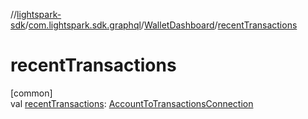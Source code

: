 //[lightspark-sdk](../../../index.md)/[com.lightspark.sdk.graphql](../index.md)/[WalletDashboard](index.md)/[recentTransactions](recent-transactions.md)

# recentTransactions

[common]\
val [recentTransactions](recent-transactions.md): [AccountToTransactionsConnection](../../com.lightspark.sdk.model/-account-to-transactions-connection/index.md)
